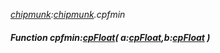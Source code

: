 _[chipmunk](../../modules/chipmunk/chipmunk-module.md):[chipmunk](../../modules/chipmunk/chipmunk-module.md).cpfmin_
##### Function cpfmin:[cpFloat](../../modules/chipmunk/chipmunk-cpfloat.md)( a:[cpFloat](../../modules/chipmunk/chipmunk-cpfloat.md),b:[cpFloat](../../modules/chipmunk/chipmunk-cpfloat.md) )

